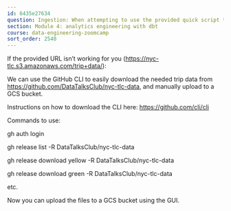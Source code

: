 ```yaml
---
id: 6435e27634
question: Ingestion: When attempting to use the provided quick script to load trip data into GCS, you receive error Access Denied from the S3 bucket
section: Module 4: analytics engineering with dbt
course: data-engineering-zoomcamp
sort_order: 2540
---
```


If the provided URL isn’t working for you (https://nyc-tlc.s3.amazonaws.com/trip+data/):

We can use the GitHub CLI to easily download the needed trip data from https://github.com/DataTalksClub/nyc-tlc-data, and manually upload to a GCS bucket.

Instructions on how to download the CLI here: https://github.com/cli/cli

Commands to use:

gh auth login

gh release list -R DataTalksClub/nyc-tlc-data

gh release download yellow -R DataTalksClub/nyc-tlc-data

gh release download green -R DataTalksClub/nyc-tlc-data

etc.

Now you can upload the files to a GCS bucket using the GUI.

